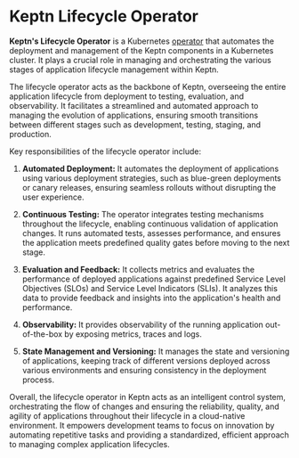# Keptn Lifecycle Operator

**Keptn's Lifecycle Operator** is
a Kubernetes [operator](https://kubernetes.io/docs/concepts/extend-kubernetes/operator/)
that automates the deployment and management
of the Keptn components in a Kubernetes cluster.
It plays a crucial role in managing and orchestrating the various stages of application lifecycle management within Keptn.

The lifecycle operator acts as the backbone of Keptn, overseeing the entire application lifecycle from deployment to testing, evaluation, and observability. It facilitates a streamlined and automated approach to managing the evolution of applications, ensuring smooth transitions between different stages such as development, testing, staging, and production.

Key responsibilities of the lifecycle operator include:

1. **Automated Deployment:** It automates the deployment of applications using various deployment strategies, such as blue-green deployments or canary releases, ensuring seamless rollouts without disrupting the user experience.

2. **Continuous Testing:** The operator integrates testing mechanisms throughout the lifecycle, enabling continuous validation of application changes. It runs automated tests, assesses performance, and ensures the application meets predefined quality gates before moving to the next stage.

3. **Evaluation and Feedback:** It collects metrics and evaluates the performance of deployed applications against predefined Service Level Objectives (SLOs) and Service Level Indicators (SLIs). It analyzes this data to provide feedback and insights into the application's health and performance.

4. **Observability:** It provides observability of the running application out-of-the-box by exposing metrics, traces and logs.

5. **State Management and Versioning:** It manages the state and versioning of applications, keeping track of different versions deployed across various environments and ensuring consistency in the deployment process.

Overall, the lifecycle operator in Keptn acts as an intelligent control system, orchestrating the flow of changes and ensuring the reliability, quality, and agility of applications throughout their lifecycle in a cloud-native environment. It empowers development teams to focus on innovation by automating repetitive tasks and providing a standardized, efficient approach to managing complex application lifecycles.
